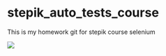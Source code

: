 # stepik_auto_tests_course
This is my homework git for stepik course selenium

![](https://www.b17.ru/foto/uploaded/upl_1533557146_96747.jpg)
